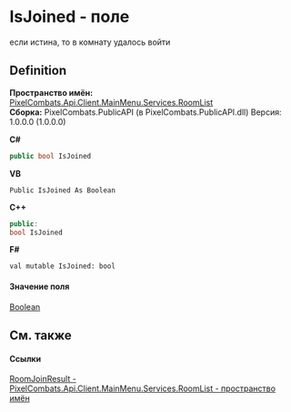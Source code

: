# IsJoined - поле


если истина, то в комнату удалось войти



## Definition
**Пространство имён:** <a href="ae7ef404-1be2-4da8-5f79-9ca48b77858c">PixelCombats.Api.Client.MainMenu.Services.RoomList</a>  
**Сборка:** PixelCombats.PublicAPI (в PixelCombats.PublicAPI.dll) Версия: 1.0.0.0 (1.0.0.0)

**C#**
``` C#
public bool IsJoined
```
**VB**
``` VB
Public IsJoined As Boolean
```
**C++**
``` C++
public:
bool IsJoined
```
**F#**
``` F#
val mutable IsJoined: bool
```



#### Значение поля
<a href="https://learn.microsoft.com/dotnet/api/system.boolean" target="_blank" rel="noopener noreferrer">Boolean</a>

## См. также


#### Ссылки
<a href="fd2c5f7d-81bf-5f47-1211-a967d0c23469">RoomJoinResult - </a>  
<a href="ae7ef404-1be2-4da8-5f79-9ca48b77858c">PixelCombats.Api.Client.MainMenu.Services.RoomList - пространство имён</a>  
